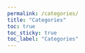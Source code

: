 ```yaml
---
permalink: /categories/
title: "Categories"
toc: true
toc_sticky: true
toc_label: "Categories"
---
```

